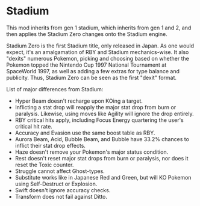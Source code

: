 Stadium
====================

This mod inherits from gen 1 stadium, which inherits from gen 1 and 2, and then applies the Stadium Zero changes onto the Stadium engine.

Stadium Zero is the first Stadium title, only released in Japan. As one would expect, it's an amalgamation of RBY and Stadium mechanics-wise. It also "dexits" numerous Pokemon, picking and choosing based on whether the Pokemon topped the Nintendo Cup 1997 National Tournament at SpaceWorld 1997, as well as adding a few extras for type balance and publicity. Thus, Stadium Zero can be seen as the first "dexit" format. 

List of major differences from Stadium:

 * Hyper Beam doesn't recharge upon KOing a target.
 * Inflicting a stat drop will reapply the major stat drop from burn or paralysis. Likewise, using moves like Agility will ignore the drop entirely.
 * RBY critical hits apply, including Focus Energy quartering the user's critical hit rate.
 * Accuracy and Evasion use the same boost table as RBY.
 * Aurora Beam, Acid, Bubble Beam, and Bubble have 33.2% chances to inflict their stat drop effects.
 * Haze doesn't remove your Pokemon's major status condition. 
 * Rest doesn't reset major stat drops from burn or paralysis, nor does it reset the Toxic counter.
 * Struggle cannot affect Ghost-types.
 * Substitute works like in Japanese Red and Green, but will KO Pokemon using Self-Destruct or Explosion.
 * Swift doesn't ignore accuracy checks.
 * Transform does not fail against Ditto.

